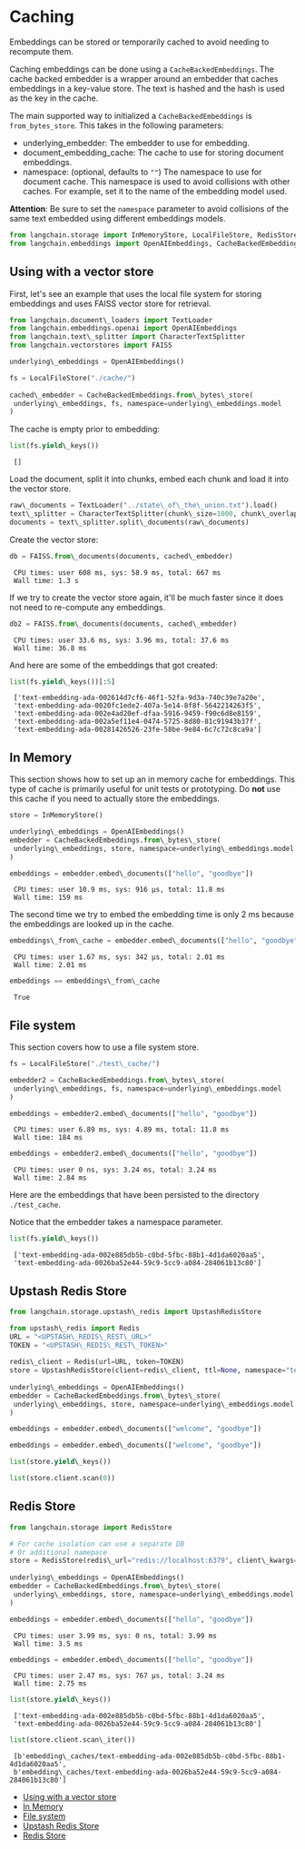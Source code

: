 # Caching

Embeddings can be stored or temporarily cached to avoid needing to recompute them.

Caching embeddings can be done using a `CacheBackedEmbeddings`. The cache backed embedder is a wrapper around an embedder that caches
embeddings in a key-value store. The text is hashed and the hash is used as the key in the cache.

The main supported way to initialized a `CacheBackedEmbeddings` is `from_bytes_store`. This takes in the following parameters:

- underlying_embedder: The embedder to use for embedding.
- document_embedding_cache: The cache to use for storing document embeddings.
- namespace: (optional, defaults to `""`) The namespace to use for document cache. This namespace is used to avoid collisions with other caches. For example, set it to the name of the embedding model used.

**Attention**: Be sure to set the `namespace` parameter to avoid collisions of the same text embedded using different embeddings models.

```python
from langchain.storage import InMemoryStore, LocalFileStore, RedisStore, UpstashRedisStore  
from langchain.embeddings import OpenAIEmbeddings, CacheBackedEmbeddings  

```

## Using with a vector store[​](#using-with-a-vector-store "Direct link to Using with a vector store")

First, let's see an example that uses the local file system for storing embeddings and uses FAISS vector store for retrieval.

```python
from langchain.document\_loaders import TextLoader  
from langchain.embeddings.openai import OpenAIEmbeddings  
from langchain.text\_splitter import CharacterTextSplitter  
from langchain.vectorstores import FAISS  

```

```python
underlying\_embeddings = OpenAIEmbeddings()  

```

```python
fs = LocalFileStore("./cache/")  
  
cached\_embedder = CacheBackedEmbeddings.from\_bytes\_store(  
 underlying\_embeddings, fs, namespace=underlying\_embeddings.model  
)  

```

The cache is empty prior to embedding:

```python
list(fs.yield\_keys())  

```

```text
 []  

```

Load the document, split it into chunks, embed each chunk and load it into the vector store.

```python
raw\_documents = TextLoader("../state\_of\_the\_union.txt").load()  
text\_splitter = CharacterTextSplitter(chunk\_size=1000, chunk\_overlap=0)  
documents = text\_splitter.split\_documents(raw\_documents)  

```

Create the vector store:

```python
db = FAISS.from\_documents(documents, cached\_embedder)  

```

```text
 CPU times: user 608 ms, sys: 58.9 ms, total: 667 ms  
 Wall time: 1.3 s  

```

If we try to create the vector store again, it'll be much faster since it does not need to re-compute any embeddings.

```python
db2 = FAISS.from\_documents(documents, cached\_embedder)  

```

```text
 CPU times: user 33.6 ms, sys: 3.96 ms, total: 37.6 ms  
 Wall time: 36.8 ms  

```

And here are some of the embeddings that got created:

```python
list(fs.yield\_keys())[:5]  

```

```text
 ['text-embedding-ada-002614d7cf6-46f1-52fa-9d3a-740c39e7a20e',  
 'text-embedding-ada-0020fc1ede2-407a-5e14-8f8f-5642214263f5',  
 'text-embedding-ada-002e4ad20ef-dfaa-5916-9459-f90c6d8e8159',  
 'text-embedding-ada-002a5ef11e4-0474-5725-8d80-81c91943b37f',  
 'text-embedding-ada-00281426526-23fe-58be-9e84-6c7c72c8ca9a']  

```

## In Memory[​](#in-memory "Direct link to In Memory")

This section shows how to set up an in memory cache for embeddings. This type of cache is primarily
useful for unit tests or prototyping. Do **not** use this cache if you need to actually store the embeddings.

```python
store = InMemoryStore()  

```

```python
underlying\_embeddings = OpenAIEmbeddings()  
embedder = CacheBackedEmbeddings.from\_bytes\_store(  
 underlying\_embeddings, store, namespace=underlying\_embeddings.model  
)  

```

```python
embeddings = embedder.embed\_documents(["hello", "goodbye"])  

```

```text
 CPU times: user 10.9 ms, sys: 916 µs, total: 11.8 ms  
 Wall time: 159 ms  

```

The second time we try to embed the embedding time is only 2 ms because the embeddings are looked up in the cache.

```python
embeddings\_from\_cache = embedder.embed\_documents(["hello", "goodbye"])  

```

```text
 CPU times: user 1.67 ms, sys: 342 µs, total: 2.01 ms  
 Wall time: 2.01 ms  

```

```python
embeddings == embeddings\_from\_cache  

```

```text
 True  

```

## File system[​](#file-system "Direct link to File system")

This section covers how to use a file system store.

```python
fs = LocalFileStore("./test\_cache/")  

```

```python
embedder2 = CacheBackedEmbeddings.from\_bytes\_store(  
 underlying\_embeddings, fs, namespace=underlying\_embeddings.model  
)  

```

```python
embeddings = embedder2.embed\_documents(["hello", "goodbye"])  

```

```text
 CPU times: user 6.89 ms, sys: 4.89 ms, total: 11.8 ms  
 Wall time: 184 ms  

```

```python
embeddings = embedder2.embed\_documents(["hello", "goodbye"])  

```

```text
 CPU times: user 0 ns, sys: 3.24 ms, total: 3.24 ms  
 Wall time: 2.84 ms  

```

Here are the embeddings that have been persisted to the directory `./test_cache`.

Notice that the embedder takes a namespace parameter.

```python
list(fs.yield\_keys())  

```

```text
 ['text-embedding-ada-002e885db5b-c0bd-5fbc-88b1-4d1da6020aa5',  
 'text-embedding-ada-0026ba52e44-59c9-5cc9-a084-284061b13c80']  

```

## Upstash Redis Store[​](#upstash-redis-store "Direct link to Upstash Redis Store")

```python
from langchain.storage.upstash\_redis import UpstashRedisStore  

```

```python
from upstash\_redis import Redis  
URL = "<UPSTASH\_REDIS\_REST\_URL>"  
TOKEN = "<UPSTASH\_REDIS\_REST\_TOKEN>"  
  
redis\_client = Redis(url=URL, token=TOKEN)  
store = UpstashRedisStore(client=redis\_client, ttl=None, namespace="test-ns")  
  
underlying\_embeddings = OpenAIEmbeddings()  
embedder = CacheBackedEmbeddings.from\_bytes\_store(  
 underlying\_embeddings, store, namespace=underlying\_embeddings.model  
)  

```

```python
embeddings = embedder.embed\_documents(["welcome", "goodbye"])  

```

```python
embeddings = embedder.embed\_documents(["welcome", "goodbye"])  

```

```python
list(store.yield\_keys())  

```

```python
list(store.client.scan(0))  

```

## Redis Store[​](#redis-store "Direct link to Redis Store")

```python
from langchain.storage import RedisStore  

```

```python
# For cache isolation can use a separate DB  
# Or additional namepace  
store = RedisStore(redis\_url="redis://localhost:6379", client\_kwargs={'db': 2}, namespace='embedding\_caches')  
  
underlying\_embeddings = OpenAIEmbeddings()  
embedder = CacheBackedEmbeddings.from\_bytes\_store(  
 underlying\_embeddings, store, namespace=underlying\_embeddings.model  
)  

```

```python
embeddings = embedder.embed\_documents(["hello", "goodbye"])  

```

```text
 CPU times: user 3.99 ms, sys: 0 ns, total: 3.99 ms  
 Wall time: 3.5 ms  

```

```python
embeddings = embedder.embed\_documents(["hello", "goodbye"])  

```

```text
 CPU times: user 2.47 ms, sys: 767 µs, total: 3.24 ms  
 Wall time: 2.75 ms  

```

```python
list(store.yield\_keys())  

```

```text
 ['text-embedding-ada-002e885db5b-c0bd-5fbc-88b1-4d1da6020aa5',  
 'text-embedding-ada-0026ba52e44-59c9-5cc9-a084-284061b13c80']  

```

```python
list(store.client.scan\_iter())  

```

```text
 [b'embedding\_caches/text-embedding-ada-002e885db5b-c0bd-5fbc-88b1-4d1da6020aa5',  
 b'embedding\_caches/text-embedding-ada-0026ba52e44-59c9-5cc9-a084-284061b13c80']  

```

- [Using with a vector store](#using-with-a-vector-store)
- [In Memory](#in-memory)
- [File system](#file-system)
- [Upstash Redis Store](#upstash-redis-store)
- [Redis Store](#redis-store)
